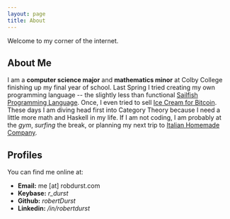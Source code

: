 ```yaml
---
layout: page
title: About
---
```


Welcome to my corner of the internet.

## About Me

I am a **computer science major** and **mathematics minor** at Colby College finishing up my final year of school. Last Spring I tried creating my own programming language -- the slightly less than functional [Sailfish Programming Language](https://github.com/sailfish-lang/sailfishc). Once, I even tried to sell [Ice Cream for Bitcoin](https://www.coindesk.com/bitcoin-lightning-risky-maybe-ice-cream-will-tempt). These days I am diving head first into Category Theory because I need a little more math and Haskell in my life. If I am not coding, I am probably at the *gym*, *surfing* the break, or planning my next trip to [Italian Homemade Company](http://www.italianhomemadecompany.com/).

## Profiles

You can find me online at:

* **Email:** me [at] robdurst.com <br>
* **Keybase:** *r_durst* <br>
* **Github:** *robertDurst* <br>
* **Linkedin:** */in/robertdurst*
